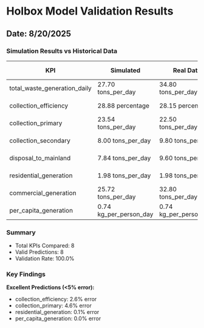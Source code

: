 # Holbox Model Validation Results
## Date: 8/20/2025

### Simulation Results vs Historical Data

| KPI | Simulated | Real Data | Error (%) | Status |
|-----|-----------|-----------|-----------|--------|
| total_waste_generation_daily | 27.70 tons_per_day | 34.80 tons_per_day | 20.4% | ✅ Valid |
| collection_efficiency | 28.88 percentage | 28.15 percentage | 2.6% | ✅ Valid |
| collection_primary | 23.54 tons_per_day | 22.50 tons_per_day | 4.6% | ✅ Valid |
| collection_secondary | 8.00 tons_per_day | 9.80 tons_per_day | 18.4% | ✅ Valid |
| disposal_to_mainland | 7.84 tons_per_day | 9.60 tons_per_day | 18.3% | ✅ Valid |
| residential_generation | 1.98 tons_per_day | 1.98 tons_per_day | 0.1% | ✅ Valid |
| commercial_generation | 25.72 tons_per_day | 32.80 tons_per_day | 21.6% | ✅ Valid |
| per_capita_generation | 0.74 kg_per_person_day | 0.74 kg_per_person_day | 0.0% | ✅ Valid |

### Summary
- Total KPIs Compared: 8
- Valid Predictions: 8
- Validation Rate: 100.0%

### Key Findings

**Excellent Predictions (<5% error):**
- collection_efficiency: 2.6% error
- collection_primary: 4.6% error
- residential_generation: 0.1% error
- per_capita_generation: 0.0% error
